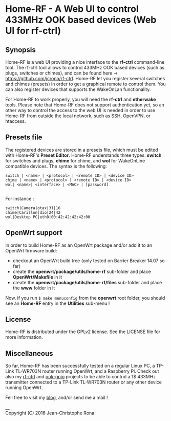 # Home-RF - A Web UI to control 433MHz OOK based devices (Web UI for rf-ctrl)


## Synopsis

Home-RF is a web UI providing a nice interface to the __rf-ctrl__ command-line tool. The rf-ctrl tool allows to control 433MHz OOK based devices (such as plugs, switches or chimes), and can be found here -> https://github.com/jcrona/rf-ctrl.
Home-RF let you register several switches and chimes (presets) in order to get a graphical remote to control them. You can also register devices that supports the WakeOnLan functionality.

For Home-RF to work properly, you will need the __rf-ctrl__ and __etherwake__ tools.
Please note that Home-RF does not support authentication yet, so an other way to control the access to the web UI is needed in order to use Home-RF from outside the local network, such as SSH, OpenVPN, or htaccess.


## Presets file

The registered devices are stored in a presets file, which must be edited with Home-RF's __Preset Editor__.
Home-RF understands three types: __switch__ for switches and plugs, __chime__ for chime, and __wol__ for WakeOnLine compatible devices.
The syntax is the following:
```
switch | <name> | <protocol> | <remote ID> | <device ID>
chime | <name> | <protocol> | <remote ID> | <device ID>
wol| <name>| <interface> | <MAC> | [password]
   
```
For instance :
```
switch|Camera|otax|31|16
chime|Carillon|dio|24|42
wol|Desktop PC|eth0|00:42:42:42:42:00
```


## OpenWrt support

In order to build Home-RF as an OpenWrt package and/or add it to an OpenWrt firmware build:
- checkout an OpenWrt build tree (only tested on Barrier Breaker 14.07 so far)
- create the __openwrt/package/utils/home-rf__ sub-folder and place __OpenWrt/Makefile__ in it
- create the __openwrt/package/utils/home-rf/files__ sub-folder and place the __www__ folder in it

Now, if you run `$ make menuconfig` from the __openwrt__ root folder, you should see an __Home-RF__ entry in the __Utilities__ sub-menu !


## License

Home-RF is distributed under the GPLv2 license. See the LICENSE file for more information.


## Miscellaneous

So far, Home-RF has been successfully tested on a regular Linux PC, a TP-Link TL-WR703N router running OpenWrt, and a Raspberry Pi.
Check out also my [rf-ctrl](https://github.com/jcrona/rf-ctrl) and [ook-gpio](https://github.com/jcrona/ook-gpio) projects to be able to control a 1$ 433MHz transmitter connected to a TP-Link TL-WR703N router or any other device running OpenWrt.

Fell free to visit my [blog](http://blog.rona.fr), and/or send me a mail !

__  
Copyright (C) 2016 Jean-Christophe Rona

